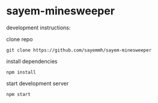 # sayem-minesweeper

development instructions:

clone repo

`git clone https://github.com/sayemmh/sayem-minesweeper`

install dependencies

`npm install`

start development server

`npm start`

